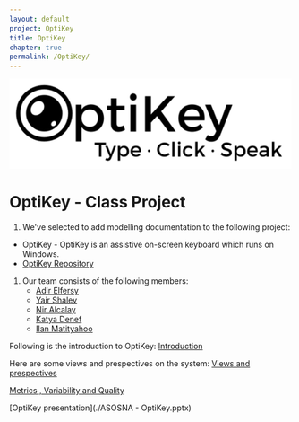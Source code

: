```yaml
---
layout: default
project: OptiKey
title: OptiKey
chapter: true
permalink: /OptiKey/
---
```


![certum Logo](images/logo.png)
<!-- -->

# OptiKey - Class Project

1. We've selected to add modelling documentation to the following project: 
  - OptiKey - OptiKey is an assistive on-screen keyboard which runs on Windows.
  - [OptiKey Repository](https://github.com/OptiKey/OptiKey)
1. Our team consists of the following members:
    - [Adir Elfersy](https://github.com/adirel)
    - [Yair Shalev](https://github.com/Yairishalev)
    - [Nir Alcalay](https://github.com/niral)
    - [Katya Denef](https://github.com/katyadenef)
    - [Ilan Matityahoo](https://github.com/ilanMatityahoo)

Following is the introduction to OptiKey: 
[Introduction](./Introduction.md)

Here are some views and prespectives on the system: 
[Views and prespectives](./viewsandprespectives.md)

[Metrics , Variability and Quality](./MetricsVariabilityQuality.md)

[OptiKey presentation](./ASOSNA - OptiKey.pptx)


